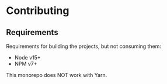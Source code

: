 # Contributing

## Requirements

Requirements for building the projects, but not consuming them:

- Node v15+
- NPM v7+

This monorepo does NOT work with Yarn.
